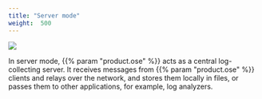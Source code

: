 ```yaml
---
title: "Server mode"
weight:  500
---
```

<!-- DISCLAIMER: This file is based on the syslog-ng Open Source Edition documentation https://github.com/balabit/syslog-ng-ose-guides/commit/2f4a52ee61d1ea9ad27cb4f3168b95408fddfdf2 and is used under the terms of The syslog-ng Open Source Edition Documentation License. The file has been modified by Axoflow. -->

![](../Images/Figures/fig-server_mode01.png)

In server mode, {{% param "product.ose" %}} acts as a central log-collecting server. It receives messages from {{% param "product.ose" %}} clients and relays over the network, and stores them locally in files, or passes them to other applications, for example, log analyzers.

